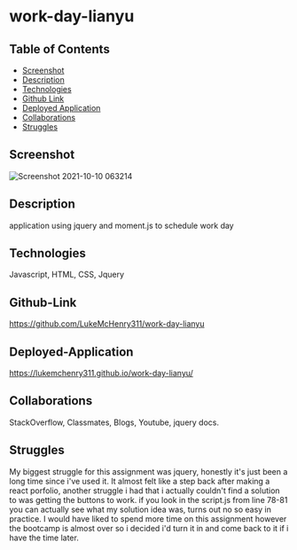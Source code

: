# work-day-lianyu

## Table of Contents
* [Screenshot](#screenshot)
* [Description](#description)
* [Technologies](#technologies)
* [Github Link](#github-link)
* [Deployed Application](#deployed-application)
* [Collaborations](#collaborations)
* [Struggles](#struggles)

## Screenshot
![Screenshot 2021-10-10 063214](https://user-images.githubusercontent.com/82482629/136695805-25527c20-421e-4e5f-9266-4d799850863a.png)
## Description
application using jquery and moment.js to schedule work day
## Technologies
Javascript, HTML, CSS, Jquery
## Github-Link
https://github.com/LukeMcHenry311/work-day-lianyu
## Deployed-Application
https://lukemchenry311.github.io/work-day-lianyu/
## Collaborations
StackOverflow, Classmates, Blogs, Youtube, jquery docs.
## Struggles
My biggest struggle for this assignment was jquery, honestly it's just been a long time since i've used it. It almost felt like a step back after making a react porfolio, another struggle i had that i actually couldn't find a solution to was getting the buttons to work. if you look in the script.js from line 78-81 you can actually see what my solution idea was, turns out no so easy in practice. I would have liked to spend more time on this assignment however the bootcamp is almost over so i decided i'd turn it in and come back to it if i have the time later.
